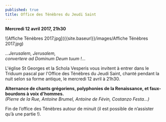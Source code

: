 ```yaml
---
published: true
title: Office des Ténèbres du Jeudi Saint
---
```

**Mercredi 12 avril 2017, 21h30**  

![Affiche Ténèbres 2017.jpg]({{site.baseurl}}/images/Affiche Ténèbres 2017.jpg)

*...Jerusalem, Jerusalem,  
   convertere ad Dominum Deum tuum !...*  

L'église St Georges et la Schola Vesperis vous invitent à entrer dans le Triduum pascal par l'Office des Ténèbres du Jeudi Saint, chanté  pendant la nuit selon sa forme antique, le mercredi 12 avril à 21h30.  

 **Alternance de chants grégoriens, polyphonies de la Renaissance, et faux-bourdons à voix d'hommes.**  
   *(Pierre de la Rue, Antoine Brumel, Antoine de Févin, Costanzo Festa...)*  
   
   Fin de l’office des Ténèbres autour de minuit (il est possible de n’assister qu’à une partie !).
